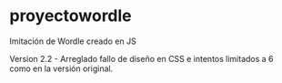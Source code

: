 # proyectowordle
Imitación de Wordle creado en JS

Version 2.2 - Arreglado fallo de diseño en CSS e intentos limitados a 6 como en la versión original.
